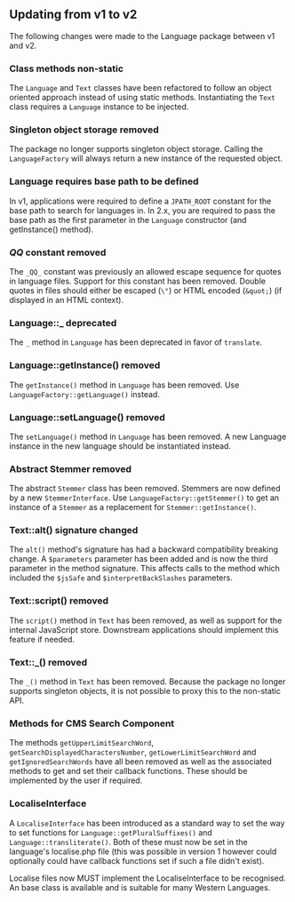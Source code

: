 ## Updating from v1 to v2

The following changes were made to the Language package between v1 and v2.

### Class methods non-static

The `Language` and `Text` classes have been refactored to follow an object oriented approach instead of using static methods.
Instantiating the `Text` class requires a `Language` instance to be injected.

### Singleton object storage removed

The package no longer supports singleton object storage. Calling the `LanguageFactory` will always return a new instance of
the requested object.

### Language requires base path to be defined

In v1, applications were required to define a `JPATH_ROOT` constant for the base path to search for languages in. In 2.x,
you are required to pass the base path as the first parameter in the `Language` constructor (and getInstance() method).

### _QQ_ constant removed

The `_QQ_` constant was previously an allowed escape sequence for quotes in language files.  Support for this constant
has been removed. Double quotes in files should either be escaped (`\"`) or HTML encoded (`&quot;`) (if displayed in an
HTML context).

### Language::_ deprecated

The `_` method in `Language` has been deprecated in favor of `translate`.

### Language::getInstance() removed

The `getInstance()` method in `Language` has been removed.  Use `LanguageFactory::getLanguage()` instead.

### Language::setLanguage() removed

The `setLanguage()` method in `Language` has been removed.  A new Language instance in the new language should be instantiated
instead.

### Abstract Stemmer removed

The abstract `Stemmer` class has been removed. Stemmers are now defined by a new `StemmerInterface`. Use `LanguageFactory::getStemmer()`
to get an instance of a `Stemmer` as a replacement for `Stemmer::getInstance()`.

### Text::alt() signature changed

The `alt()` method's signature has had a backward compatibility breaking change.  A `$parameters` parameter has been added and is
now the third parameter in the method signature.  This affects calls to the method which included the `$jsSafe` and
`$interpretBackSlashes` parameters.

### Text::script() removed

The `script()` method in `Text` has been removed, as well as support for the internal JavaScript store.  Downstream applications
should implement this feature if needed.

### Text::_() removed

The `_()` method in `Text` has been removed. Because the package no longer supports singleton objects, it is not possible to proxy
this to the non-static API.

### Methods for CMS Search Component

The methods `getUpperLimitSearchWord`, `getSearchDisplayedCharactersNumber`, `getLowerLimitSearchWord` and `getIgnoredSearchWords`
have all been removed as well as the associated methods to get and set their callback functions. These should be implemented
by the user if required.

### LocaliseInterface
A `LocaliseInterface` has been introduced as a standard way to set the way to set functions for `Language::getPluralSuffixes()`
and `Language::transliterate()`. Both of these must now be set in the language's localise.php file (this was possible in
version 1 however could optionally could have callback functions set if such a file didn't exist).

Localise files now MUST implement the LocaliseInterface to be recognised. An base class is available and is suitable for
many Western Languages.
